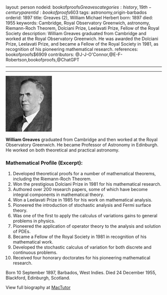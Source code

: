 layout: person
nodeid: bookofproofs$Greaves
categories: history,19th-century
parentid: bookofproofs$603
tags: astronomy,origin-barbados
orderid: 1897
title: Greaves (2), William Michael Herbert
born: 1897
died: 1955
keywords: Cambridge, Royal Observatory Greenwich, astronomy, Riemann-Roch Theorem, Dolciani Prize, Leelavati Prize, Fellow of the Royal Society
description: William Greaves graduated from Cambridge and worked at the Royal Observatory Greenwich. He was awarded the Dolciani Prize, Leelavati Prize, and became a Fellow of the Royal Society in 1981, as recognition of his pioneering mathematical research.
references: bookofproofs$6909
contributors: @J-J-O'Connor,@E-F-Robertson,bookofproofs,@ChatGPT

---



---

![Greaves.jpg](https://github.com/bookofproofs/bookofproofs.github.io/blob/main/_sources/_assets/images/portraits/Greaves.jpg?raw=true)

**William Greaves** graduated from Cambridge and then worked at the Royal Observatory Greenwich. He became Professor of Astronomy in Edinburgh. He worked on both theoretical and practical astronomy.

### Mathematical Profile (Excerpt):
1. Developed theoretical proofs for a number of mathematical theorems, including the Riemann-Roch Theorem.
2. Won the prestigious Dolciani Prize in 1981 for his mathematical research.
3. Authored over 200 research papers, some of which have become integral components in mathematical theory. 
4. Won a Leelavati Prize in 1985 for his work on mathematical analysis.
5. Pioneered the introduction of stochastic analysis and Fermi surface theory.
6. Was one of the first to apply the calculus of variations gains to general problems in physics.
7. Pioneered the application of operator theory to the analysis and solution of PDEs. 
8. Became a Fellow of the Royal Society in 1981 in recognition of his mathematical work. 
9. Developed the stochastic calculus of variation for both discrete and continuous problems. 
10. Received four honorary doctorates for his pioneering mathematical research.

Born 10 September 1897, Barbados, West Indies. Died 24 December 1955, Blackford, Edinburgh, Scotland.

View full biography at [MacTutor](https://mathshistory.st-andrews.ac.uk/Biographies/Greaves/)
